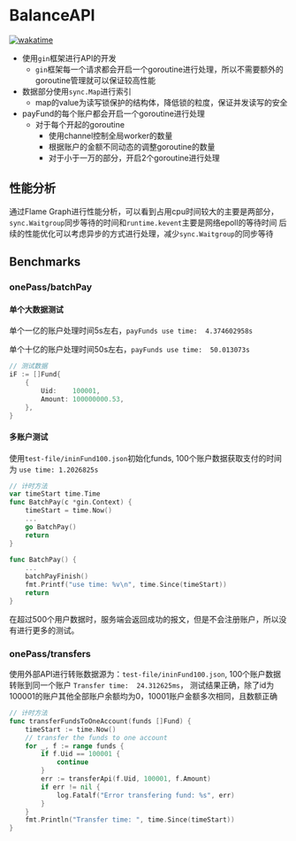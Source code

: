 # BalanceAPI
[![wakatime](https://wakatime.com/badge/user/2a98216d-462c-465e-b3a8-fcfb22e79aac/project/0da5d80c-4904-487d-86c6-79bfc06c51df.svg)](https://wakatime.com/badge/user/2a98216d-462c-465e-b3a8-fcfb22e79aac/project/0da5d80c-4904-487d-86c6-79bfc06c51df)

- 使用`gin`框架进行API的开发
  - `gin`框架每一个请求都会开启一个goroutine进行处理，所以不需要额外的goroutine管理就可以保证较高性能
- 数据部分使用`sync.Map`进行索引
  - map的value为读写锁保护的结构体，降低锁的粒度，保证并发读写的安全
- payFund的每个账户都会开启一个goroutine进行处理
  - 对于每个开起的goroutine
    - 使用channel控制全局worker的数量
    - 根据账户的金额不同动态的调整goroutine的数量
    - 对于小于一万的部分，开启2个goroutine进行处理

## 性能分析
通过Flame Graph进行性能分析，可以看到占用cpu时间较大的主要是两部分，`sync.Waitgroup`同步等待的时间和`runtime.kevent`主要是网络epoll的等待时间
后续的性能优化可以考虑异步的方式进行处理，减少`sync.Waitgroup`的同步等待

## Benchmarks
### onePass/batchPay
#### 单个大数据测试
单个一亿的账户处理时间5s左右，`payFunds use time:  4.374602958s`

单个十亿的账户处理时间50s左右，`payFunds use time:  50.013073s`
```go
// 测试数据
iF := []Fund{
    {
        Uid:    100001,
        Amount: 100000000.53,
    },
}
```
#### 多账户测试
使用`test-file/ininFund100.json`初始化funds, 100个账户数据获取支付的时间为 `use time: 1.2026825s`
```go
// 计时方法
var timeStart time.Time
func BatchPay(c *gin.Context) {
    timeStart = time.Now()
    ...
    go BatchPay()
    return
}
 
func BatchPay() {
    ...
    batchPayFinish()
    fmt.Printf("use time: %v\n", time.Since(timeStart))
    return
}
```

在超过500个用户数据时，服务端会返回成功的报文，但是不会注册账户，所以没有进行更多的测试。

### onePass/transfers
使用外部API进行转账数据源为：`test-file/ininFund100.json`, 100个账户数据转账到同一个账户 `Transfer time:  24.312625ms`，
测试结果正确，除了id为100001的账户其他全部账户余额均为0，10001账户金额多次相同，且数额正确
```go
// 计时方法
func transferFundsToOneAccount(funds []Fund) {
	timeStart := time.Now()
	// transfer the funds to one account
	for _, f := range funds {
		if f.Uid == 100001 {
			continue
		}
		err := transferApi(f.Uid, 100001, f.Amount)
		if err != nil {
			log.Fatalf("Error transfering fund: %s", err)
		}
	}
	fmt.Println("Transfer time: ", time.Since(timeStart))
}
```